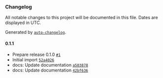 ### Changelog

All notable changes to this project will be documented in this file. Dates are displayed in UTC.

Generated by [`auto-changelog`](https://github.com/CookPete/auto-changelog).

#### 0.1.1

- Prepare release 0.1.0 [`#1`](https://github.com/fulfillmenttools/fulfillmenttools-sdk-typescript/pull/1)
- Initial import [`52a4026`](https://github.com/fulfillmenttools/fulfillmenttools-sdk-typescript/commit/52a402666bb1639d99189f3f3eeb3acae021dae6)
- docs: Update documentation [`a503878`](https://github.com/fulfillmenttools/fulfillmenttools-sdk-typescript/commit/a503878a881ddb9408888c9a4e8dc7de13b33725)
- docs: Update documentation [`42bf636`](https://github.com/fulfillmenttools/fulfillmenttools-sdk-typescript/commit/42bf6365c3a48dea20b1e8ab5faf21d6b1db7da1)
